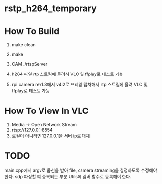 # rstp_h264_temporary

# How To Build

1. make clean
2. make
3. CAM ./rtspServer

1. h264 파일 rtp 스트림에 올려서 VLC 및 ffplay로 테스트 가능
2. rpi camera rev1.3에서 v4l2로 프레임 캡쳐해서 rtp 스트림에 올려 VLC 및 ffplay로 테스트 가능

# How To View In VLC
1. Media -> Open Network Stream
2. rtsp://127.0.0.1:8554
3. 로컬이 아니라면 127.0.0.1을 서버 ip로 대체


# TODO

main.cpp에서 argv로 옵션을 받아 file, camera streaming을 결정하도록 수정해야 한다.
sdp 파싱할 때 중복되는 부분 Utils에 멤버 함수로 등록해야 한다.
